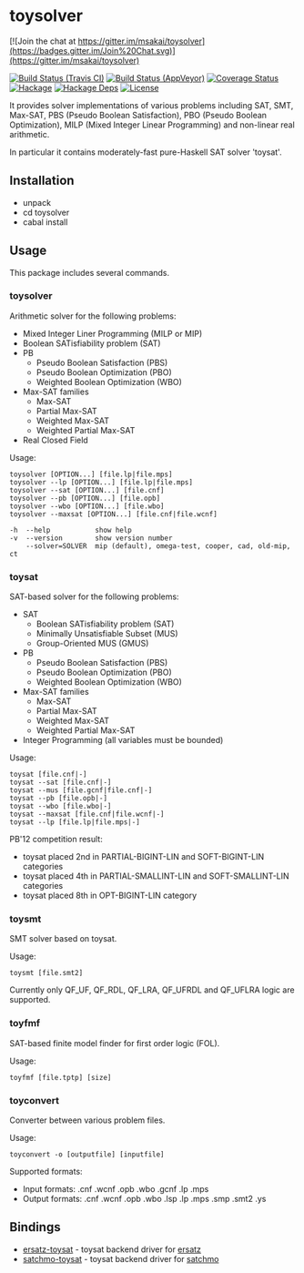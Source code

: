 toysolver
=========

[![Join the chat at https://gitter.im/msakai/toysolver](https://badges.gitter.im/Join%20Chat.svg)](https://gitter.im/msakai/toysolver)

[![Build Status (Travis CI)](https://secure.travis-ci.org/msakai/toysolver.svg?branch=master)](http://travis-ci.org/msakai/toysolver)
[![Build Status (AppVeyor)](https://ci.appveyor.com/api/projects/status/w7g615sp8ysiqk7w/branch/master?svg=true)](https://ci.appveyor.com/project/msakai/toysolver/branch/master)
[![Coverage Status](https://coveralls.io/repos/msakai/toysolver/badge.svg)](https://coveralls.io/r/msakai/toysolver)
[![Hackage](https://img.shields.io/hackage/v/toysolver.svg)](https://hackage.haskell.org/package/toysolver)
[![Hackage Deps](https://img.shields.io/hackage-deps/v/toysolver.svg)](https://packdeps.haskellers.com/feed?needle=toysolver)
[![License](https://img.shields.io/badge/License-BSD%203--Clause-blue.svg)](https://opensource.org/licenses/BSD-3-Clause)

It provides solver implementations of various problems including SAT, SMT, Max-SAT, PBS (Pseudo Boolean Satisfaction), PBO (Pseudo Boolean Optimization), MILP (Mixed Integer Linear Programming) and non-linear real arithmetic.

In particular it contains moderately-fast pure-Haskell SAT solver 'toysat'.

Installation
------------

* unpack
* cd toysolver
* cabal install

Usage
-----

This package includes several commands.

### toysolver

Arithmetic solver for the following problems:

* Mixed Integer Liner Programming (MILP or MIP)
* Boolean SATisfiability problem (SAT)
* PB
    * Pseudo Boolean Satisfaction (PBS)
    * Pseudo Boolean Optimization (PBO)
    * Weighted Boolean Optimization (WBO)
* Max-SAT families
    * Max-SAT
    * Partial Max-SAT
    * Weighted Max-SAT
    * Weighted Partial Max-SAT
* Real Closed Field

Usage:

    toysolver [OPTION...] [file.lp|file.mps]
    toysolver --lp [OPTION...] [file.lp|file.mps]
    toysolver --sat [OPTION...] [file.cnf]
    toysolver --pb [OPTION...] [file.opb]
    toysolver --wbo [OPTION...] [file.wbo]
    toysolver --maxsat [OPTION...] [file.cnf|file.wcnf]

    -h  --help           show help
    -v  --version        show version number
        --solver=SOLVER  mip (default), omega-test, cooper, cad, old-mip, ct

### toysat

SAT-based solver for the following problems:

* SAT
    * Boolean SATisfiability problem (SAT)
    * Minimally Unsatisfiable Subset (MUS)
    * Group-Oriented MUS (GMUS)
* PB
    * Pseudo Boolean Satisfaction (PBS)
    * Pseudo Boolean Optimization (PBO)
    * Weighted Boolean Optimization (WBO)
* Max-SAT families
    * Max-SAT
    * Partial Max-SAT
    * Weighted Max-SAT
    * Weighted Partial Max-SAT
* Integer Programming (all variables must be bounded)

Usage:

    toysat [file.cnf|-]
    toysat --sat [file.cnf|-]
    toysat --mus [file.gcnf|file.cnf|-]
    toysat --pb [file.opb|-]
    toysat --wbo [file.wbo|-]
    toysat --maxsat [file.cnf|file.wcnf|-]
    toysat --lp [file.lp|file.mps|-]

PB'12 competition result: 

* toysat placed 2nd in PARTIAL-BIGINT-LIN and SOFT-BIGINT-LIN categories
* toysat placed 4th in PARTIAL-SMALLINT-LIN and SOFT-SMALLINT-LIN categories
* toysat placed 8th in OPT-BIGINT-LIN category

### toysmt

SMT solver based on toysat.

Usage:

    toysmt [file.smt2]

Currently only QF_UF, QF_RDL, QF_LRA, QF_UFRDL and QF_UFLRA logic are supported.

### toyfmf

SAT-based finite model finder for first order logic (FOL).

Usage:

    toyfmf [file.tptp] [size]

### toyconvert

Converter between various problem files.

Usage:

    toyconvert -o [outputfile] [inputfile]

Supported formats:

* Input formats: .cnf .wcnf .opb .wbo .gcnf .lp .mps
* Output formats: .cnf .wcnf .opb .wbo .lsp .lp .mps .smp .smt2 .ys

Bindings
--------

* [ersatz-toysat](http://hackage.haskell.org/package/ersatz-toysat) -  toysat backend driver for [ersatz](http://hackage.haskell.org/package/ersatz)
* [satchmo-toysat](http://hackage.haskell.org/package/satchmo-toysat) - toysat backend driver for [satchmo](http://hackage.haskell.org/package/satchmo)
